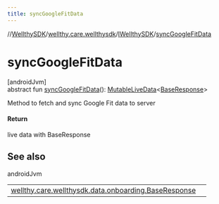 ```yaml
---
title: syncGoogleFitData
---
```

//[WellthySDK](../../../index.html)/[wellthy.care.wellthysdk](../index.html)/[IWellthySDK](index.html)/[syncGoogleFitData](sync-google-fit-data.html)



# syncGoogleFitData



[androidJvm]\
abstract fun [syncGoogleFitData](sync-google-fit-data.html)(): [MutableLiveData](https://developer.android.com/reference/kotlin/androidx/lifecycle/MutableLiveData.html)&lt;[BaseResponse](../../wellthy.care.wellthysdk.data.onboarding/-base-response/index.html)&gt;



Method to fetch and sync Google Fit data to server



#### Return



live data with BaseResponse



## See also


androidJvm

| | |
|---|---|
| [wellthy.care.wellthysdk.data.onboarding.BaseResponse](../../wellthy.care.wellthysdk.data.onboarding/-base-response/index.html) |  |




